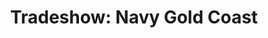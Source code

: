 ---
title: "Tradeshow: Navy Gold Coast"
organizer: "NDIA"
url-link: "https://www.navygoldcoast.org/"
description: "Event overview: The NDIA Department of the Navy Gold Coast Event is the premier Navy procurement conference in the country. Gold Coast provides a forum to educate, guide, and assist businesses, large and small, in support of the warfighter mission within Department of the Navy and throughout the DOD.
The event provides exciting and relevant topics delivered by government and industry experts – and boasts insightful panels, workshops and networking events. Of course, you won’t want to miss the opportunity to meet key government and industry contracting personnel through our one-on-one matchmaking sessions – the hallmark of Gold Coast. On the exhibit floor, you will have an opportunity to visit over 200 government agencies and industry organizations, including the ten Navy Systems Commands."
start-time: "2023-07-28T09:00:00-00:00"
end-time: "2023-07-28T17:00:00-00:00"
event-type: "In-person"
gov-only: "false"
is-external: "true"
---